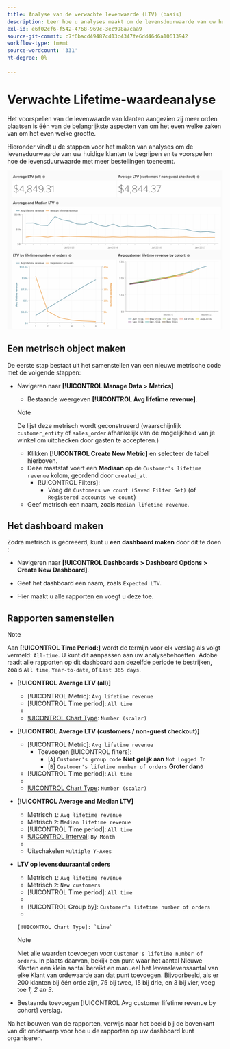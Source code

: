 ```yaml
---
title: Analyse van de verwachte levenwaarde (LTV) (basis)
description: Leer hoe u analyses maakt om de levensduurwaarde van uw huidige klanten te begrijpen en te voorspellen hoe de levensduurwaarde met meer bestellingen toeneemt.
exl-id: e6f02cf6-f542-4768-969c-3ec998a7caa9
source-git-commit: c7f6bacd49487cd13c4347fe6dd46d6a10613942
workflow-type: tm+mt
source-wordcount: '331'
ht-degree: 0%

---
```


# Verwachte Lifetime-waardeanalyse

Het voorspellen van de levenwaarde van klanten aangezien zij meer orden plaatsen is één van de belangrijkste aspecten van om het even welke zaken van om het even welke grootte.

Hieronder vindt u de stappen voor het maken van analyses om de levensduurwaarde van uw huidige klanten te begrijpen en te voorspellen hoe de levensduurwaarde met meer bestellingen toeneemt.

![verwachte levenwaarde](../../assets/expected_ltv_720.png)

## Een metrisch object maken

De eerste stap bestaat uit het samenstellen van een nieuwe metrische code met de volgende stappen:
* Navigeren naar **[!UICONTROL Manage Data > Metrics]**
   * Bestaande weergeven **[!UICONTROL Avg lifetime revenue]**.

   >[!NOTE]
   >
   >De lijst deze metrisch wordt geconstrueerd (waarschijnlijk `customer_entity` of `sales_order` afhankelijk van de mogelijkheid van je winkel om uitchecken door gasten te accepteren.)

   * Klikken **[!UICONTROL Create New Metric]** en selecteer de tabel hierboven.
   * Deze maatstaf voert een **Mediaan** op de `Customer's lifetime revenue` kolom, geordend door `created_at`.
      * [!UICONTROL Filters]:
         * Voeg de `Customers we count (Saved Filter Set)` (of `Registered accounts we count`)
   * Geef metrisch een naam, zoals `Median lifetime revenue`.



## Het dashboard maken

Zodra metrisch is gecreeerd, kunt u **een dashboard maken** door dit te doen :
* Navigeren naar **[!UICONTROL Dashboards > Dashboard Options > Create New Dashboard]**.
* Geef het dashboard een naam, zoals `Expected LTV`.

* Hier maakt u alle rapporten en voegt u deze toe.

## Rapporten samenstellen

>[!NOTE]
>
>Aan **[!UICONTROL Time Period:]** wordt de termijn voor elk verslag als volgt vermeld: `All-time`. U kunt dit aanpassen aan uw analysebehoeften. Adobe raadt alle rapporten op dit dashboard aan dezelfde periode te bestrijken, zoals `All time`, `Year-to-date`, of `Last 365 days`.

* **[!UICONTROL Average LTV (all)]**
   * [!UICONTROL Metric]: `Avg lifetime revenue`
   * [!UICONTROL Time period]: `All time`
   * 
      [!UICONTROL Interval]: `None`
   * [!UICONTROL Chart Type]: `Number (scalar)`

* **[!UICONTROL Average LTV (customers / non-guest checkout)]**
   * [!UICONTROL Metric]: `Avg lifetime revenue`
      * Toevoegen [!UICONTROL filters]:
         * [`A`] `Customer's group code` **Niet gelijk aan** `Not Logged In`
         * [`B`] `Customer's lifetime number of orders` **Groter dan**`0`
   * [!UICONTROL Time period]: `All time`
   * 
      [!UICONTROL Interval]: `None`
   * [!UICONTROL Chart Type]: `Number (scalar)`


* **[!UICONTROL Average and Median LTV]**
   * Metrisch `1`: `Avg lifetime revenue`
   * Metrisch `2`: `Median lifetime revenue`
   * [!UICONTROL Time period]: `All time`
   * [!UICONTROL Interval]: `By Month`
   * 
      [!UICONTROL Chart Type]: `Line`
   * Uitschakelen `Multiple Y-Axes`

* **LTV op levensduuraantal orders**
   * Metrisch `1`: `Avg lifetime revenue`
   * Metrisch `2`: `New customers`
   * [!UICONTROL Time period]: `All time`
   * 
      [!UICONTROL Interval]: `None`
   * [!UICONTROL Group by]: `Customer's lifetime number of orders`
   * 

      [!UICONTROL Chart Type]: `Line`
   >[!NOTE]
   >
   >Niet alle waarden toevoegen voor `Customer's lifetime number of orders`. In plaats daarvan, bekijk een punt waar het aantal Nieuwe Klanten een klein aantal bereikt en manueel het levenslevensaantal van elke Klant van ordewaarde aan dat punt toevoegen. Bijvoorbeeld, als er 200 klanten bij één orde zijn, 75 bij twee, 15 bij drie, en 3 bij vier, voeg toe *1, 2 en 3*.

* Bestaande toevoegen [!UICONTROL Avg customer lifetime revenue by cohort] verslag.

Na het bouwen van de rapporten, verwijs naar het beeld bij de bovenkant van dit onderwerp voor hoe u de rapporten op uw dashboard kunt organiseren.
